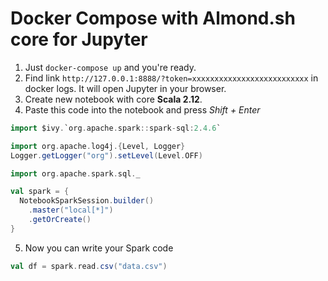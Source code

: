 # Docker Compose with Almond.sh core for Jupyter

1. Just `docker-compose up` and you're ready. 
2. Find link `http://127.0.0.1:8888/?token=xxxxxxxxxxxxxxxxxxxxxxxxxx` in docker logs. It will open Jupyter in your browser.
3. Create new notebook with core **Scala 2.12**.
4. Paste this code into the notebook and press *Shift + Enter*
``` Scala
import $ivy.`org.apache.spark::spark-sql:2.4.6`

import org.apache.log4j.{Level, Logger}
Logger.getLogger("org").setLevel(Level.OFF)

import org.apache.spark.sql._

val spark = {
  NotebookSparkSession.builder()
    .master("local[*]")
    .getOrCreate()
}
```
5. Now you can write your Spark code
``` Scala
val df = spark.read.csv("data.csv")
```

